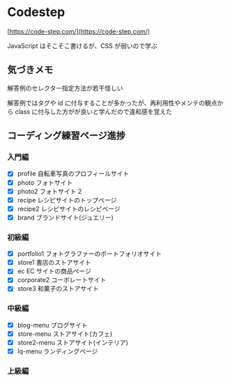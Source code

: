 # Codestep

[https://code-step.com/](https://code-step.com/)

JavaScript はそこそこ書けるが、CSS が弱いので学ぶ

## 気づきメモ

解答例のセレクター指定方法が若干怪しい

解答例ではタグや id に付与することが多かったが、再利用性やメンテの観点から class に付与した方がが良いと学んだので違和感を覚えた

## コーディング練習ページ進捗

### 入門編

- [x] profile 自転車写真のプロフィールサイト
- [x] photo フォトサイト
- [x] photo2 フォトサイト 2
- [x] recipe レシピサイトのトップページ
- [x] recipe2 レシピサイトのレシピページ
- [x] brand ブランドサイト(ジュエリー)

### 初級編

- [x] portfolio1 フォトグラファーのポートフォリオサイト
- [x] store1 書店のストアサイト
- [x] ec EC サイトの商品ページ
- [x] corporate2 コーポレートサイト
- [x] store3 和菓子のストアサイト

### 中級編

- [x] blog-menu ブログサイト
- [x] store-menu ストアサイト(カフェ)
- [x] store2-menu ストアサイト(インテリア)
- [x] lq-menu ランディングページ

### 上級編
